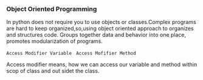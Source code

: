 ### Object Oriented Programming 

In python does not require you to use objects or classes.Complex programs are hard to keep organized,so,using object oriented approach to organizes and structures code.
Groups together data and behavior into one place, promotes modularization of programs.

` Access Modifier Variable ` &nbsp;
` Access Mofifier Method `

Access modifier means, how we can access our variable and method within scop of class and out sidet the class. 
